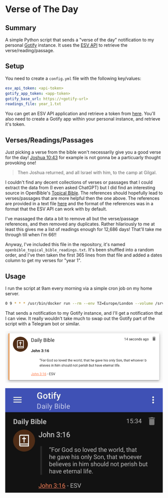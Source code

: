 # Verse of The Day

## Summary

A simple Python script that sends a "verse of the day" notification to my personal [Gotify](https://gotify.net) instance. It uses the [ESV API](https://api.esv.org/) to retrieve the verse/reading/passage.

## Setup

You need to create a `config.yml` file with the following key/values:

```yaml
esv_api_token: <api-token>
gotify_app_token: <app-token>
gotify_base_url: https://<gotify-url>
readings_file: year_1.txt
```

You can get an ESV API application and retrieve a token from [here](https://api.esv.org/account/create-application/). You'll also need to create a Gotify app within your personal instance, and retrieve it's token.

## Verses/Readings/Passages

Just picking a verse from the bible won't necessarily give you a good verse for the day! [Joshua 10:43](https://www.esv.org/Joshua+10:43/) for example is not gonna be a particuarly thought provoking one!

> Then Joshua returned, and all Israel with him, to the camp at Gilgal.

I couldn't find any decent collections of verses or passages that I could extract the data from (I even asked ChatGPT) but I did find an interesting source in OpenBible's [Topical Bible](https://www.openbible.info/topics/). The references should hopefully lead to verses/passages that are more helpful then the one above. The references are provided in a text file [here](https://a.openbible.info/data/topic-scores.zip) and the format of the references was in a format that the ESV API can work with by default.

I've massaged the data a bit to remove all but the verse/passage references, and then removed any duplicates. Rather hilariously to me at least this gives me a list of readings enough for 12,686 days! That'll take me through till when I'm 66!!

Anyway, I've included this file in the repository, it's named `openbible_topical_bible_readings.txt`. It's been shuffled into a random order, and I've then taken the first 365 lines from that file and added a dates column to get my verses for "year 1".

## Usage

I run the script at 9am every morning via a simple cron job on my home server.

```sh
0 9 * * * /usr/bin/docker run --rm --env TZ=Europe/London --volume /srv/data-01/my/files/code/verse-of-the-day:/app jakepricedev/docker-pyrunner:latest python3 main.py
```

That sends a notification to my Gotify instance, and I'll get a notification that I can view. It really wouldn't take much to swap out the Gotify part of the script with a Telegram bot or similar.

![Example Web Application Notification](.README/gotify_webapp_example.png)

![Example Android Notification](.README/gotify_android_example.jpg)

